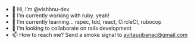 - 👋 Hi, I’m @vishhnu-dev
- 🌱 I’m currently working with ruby. yeah!
- 🌱 I’m currently learning... rspec, tdd, react, CircleCI, rubocop 
- 💞️ I’m looking to collaborate on rails development
- 📫 How to reach me? Send a smoke signal to avitassibanac@gmail.com

<!---
vishhnu-dev/vishhnu-dev is a ✨ special ✨ repository because its `README.md` (this file) appears on your GitHub profile.
You can click the Preview link to take a look at your changes.
--->
